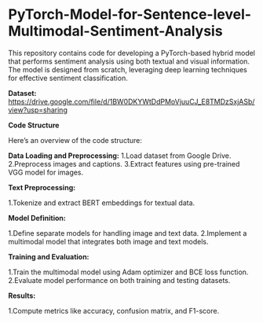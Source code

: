 # PyTorch-Model-for-Sentence-level-Multimodal-Sentiment-Analysis

This repository contains code for developing a PyTorch-based hybrid model that performs sentiment analysis using both textual and visual information. The model is designed from scratch, leveraging deep learning techniques for effective sentiment classification.

**Dataset:** https://drive.google.com/file/d/1BW0DKYWtDdPMoVjuuCJ_E8TMDzSxjASb/view?usp=sharing

**Code Structure**

Here’s an overview of the code structure:

**Data Loading and Preprocessing:**
1.Load dataset from Google Drive.
2.Preprocess images and captions.
3.Extract features using pre-trained VGG model for images.

**Text Preprocessing:**

1.Tokenize and extract BERT embeddings for textual data.

**Model Definition:**

1.Define separate models for handling image and text data.
2.Implement a multimodal model that integrates both image and text models.

**Training and Evaluation:**

1.Train the multimodal model using Adam optimizer and BCE loss function.
2.Evaluate model performance on both training and testing datasets.

**Results:**

1.Compute metrics like accuracy, confusion matrix, and F1-score.
